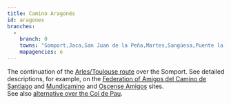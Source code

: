 ```yaml
---
title: Camino Aragonés
id: aragones
branches:
  -
    branch: 0
    towns: "Somport,Jaca,San Juan de la Peña,Martes,Sangüesa,Puente la Reina"
    mapagencies: e
---
```


The continuation of the [Arles/Toulouse route][0] over the Somport. See detailed descriptions, for example, on the [Federation of Amigos del Camino de Santiago][1] and [Mundicamino][2] and [Oscense Amigos][3] sites.  
See also [alternative over the Col de Pau][4].

[0]: toulouse.html
[1]: http://www.caminosantiago.org/cpperegrino/cpcaminos/caminos.html
[2]: http://www.mundicamino.com/rutas.cfm?id=20
[3]: http://www.huescasantiago.com/
[4]: pau.html